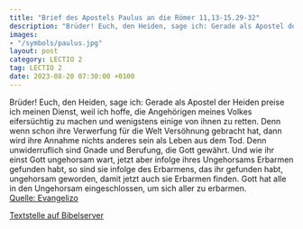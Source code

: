 ```yaml
---
title: "Brief des Apostels Paulus an die Römer 11,13-15.29-32"
description: "Brüder! Euch, den Heiden, sage ich: Gerade als Apostel der Heiden preise ich meinen Dienst, weil ich hoffe, die Angehörigen meines Volkes eifersüchtig zu machen und wenigstens einige von ihnen zu retten. Denn wenn schon ihre Verwerfung für die Welt Versöhnung gebracht hat, dann w...."
images:
- "/symbols/paulus.jpg"
layout: post
category: LECTIO 2
tag: LECTIO 2
date: 2023-08-20 07:30:00 +0100
---
```

Brüder! Euch, den Heiden, sage ich: Gerade als Apostel der Heiden preise ich meinen Dienst,
weil ich hoffe, die Angehörigen meines Volkes eifersüchtig zu machen und wenigstens einige von ihnen zu retten.
Denn wenn schon ihre Verwerfung für die Welt Versöhnung gebracht hat, dann wird ihre Annahme nichts anderes sein als Leben aus dem Tod.<!--more-->
Denn unwiderruflich sind Gnade und Berufung, die Gott gewährt.
Und wie ihr einst Gott ungehorsam wart, jetzt aber infolge ihres Ungehorsams Erbarmen gefunden habt,
so sind sie infolge des Erbarmens, das ihr gefunden habt, ungehorsam geworden, damit jetzt auch sie Erbarmen finden.
Gott hat alle in den Ungehorsam eingeschlossen, um sich aller zu erbarmen.<br>
[Quelle: Evangelizo](https://evangeliumtagfuertag.org/DE/gospel)

[Textstelle auf Bibelserver](https://www.bibleserver.com/EU/Römer11,13-15.29-32)
